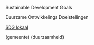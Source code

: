 Sustainable Development Goals

Duurzame Ontwikkelings Doelstellingen

[SDG lokaal](best/SDG%20lokaal.pdf)

(gemeente) (duurzaamheid)
